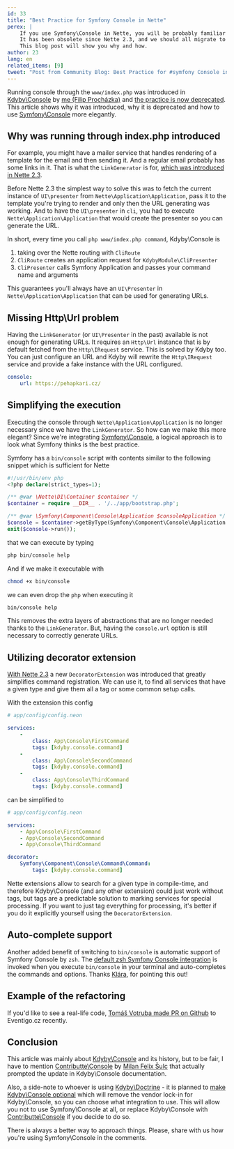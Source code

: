 ```yaml
---
id: 33
title: "Best Practice for Symfony Console in Nette"
perex: |
    If you use Symfony\Console in Nette, you will be probably familiar with `php index.php command` approach.
    It has been obsolete since Nette 2.3, and we should all migrate to its successor.
    This blog post will show you why and how.
author: 23
lang: en
related_items: [9]
tweet: "Post from Community Blog: Best Practice for #symfony Console in #nettefw"
---
```


Running console through the `www/index.php` was introduced in [Kdyby\Console](https://github.com/Kdyby/Console/) by [me (Filip Procházka)](https://filip-prochazka.com/) and [the practice is now deprecated](https://github.com/Kdyby/Console/commit/db9c3304f0998bc82724665d3b43d3b6e3eb40ce). This article shows why it was introduced, why it is deprecated and how to use [Symfony\Console](https://github.com/symfony/console) more elegantly.

## Why was running through index.php introduced

For example, you might have a mailer service that handles rendering of a template for the email and then sending it. And a regular email probably has some links in it. That is what the `LinkGenerator` is for, [which was introduced in Nette 2.3](https://github.com/nette/application/commit/e0305285cebc65426073061b261e084daef4933e).

Before Nette 2.3 the simplest way to solve this was to fetch the current instance of `UI\presenter` from `Nette\Application\Application`, pass it to the template you're trying to render and only then the URL generating was working. And to have the `UI\presenter` in `cli`, you had to execute `Nette\Application\Application` that would create the presenter so you can generate the URL.

In short, every time you call `php www/index.php command`, Kdyby\Console is

1. taking over the Nette routing with `CliRoute`
2. `CliRoute` creates an application request for `KdybyModule\CliPresenter`
3. `CliPresenter` calls Symfony Application and passes your command name and arguments

This guarantees you'll always have an `UI\Presenter` in `Nette\Application\Application` that can be used for generating URLs.

## Missing Http\Url problem

Having the `LinkGenerator` (or `UI\Presenter` in the past) available is not enough for generating URLs. It requires an `Http\Url` instance that is by default fetched from the `Http\IRequest` service. This is solved by Kdyby too. You can just configure an URL and Kdyby will rewrite the `Http\IRequest` service and provide a fake instance with the URL configured.

```yaml
console:
    url: https://pehapkari.cz/
```

## Simplifying the execution

Executing the console through `Nette\Application\Application` is no longer necessary since we have the `LinkGenerator`. So how can we make this more elegant? Since we're integrating [Symfony\Console](https://github.com/symfony/console), a logical approach is to look what Symfony thinks is the best practice.

Symfony has a `bin/console` script with contents similar to the following snippet which is sufficient for Nette

```php
#!/usr/bin/env php
<?php declare(strict_types=1);

/** @var \Nette\DI\Container $container */
$container = require __DIR__ . '/../app/bootstrap.php';

/** @var \Symfony\Component\Console\Application $consoleApplication */
$console = $container->getByType(Symfony\Component\Console\Application::class);
exit($console->run());
```

that we can execute by typing


```bash
php bin/console help
```

And if we make it executable with

```bash
chmod +x bin/console
```

we can even drop the `php` when executing it

```bash
bin/console help
```

This removes the extra layers of abstractions that are no longer needed thanks to the `LinkGenerator`. But, having the `console.url` option is still necessary to correctly generate URLs.

## Utilizing decorator extension

[With Nette 2.3](https://github.com/nette/di/commit/28fdac304b967ae43a90936069d94316ee2daca4) a new `DecoratorExtension` was introduced that greatly simplifies command registration. We can use it, to find all services that have a given type and give them all a tag or some common setup calls.

With the extension this config

```yaml
# app/config/config.neon

services:
    -
        class: App\Console\FirstCommand
        tags: [kdyby.console.command]
    -
        class: App\Console\SecondCommand
        tags: [kdyby.console.command]
    -
        class: App\Console\ThirdCommand
        tags: [kdyby.console.command]
```

can be simplified to

```yaml
# app/config/config.neon

services:
    - App\Console\FirstCommand
    - App\Console\SecondCommand
    - App\Console\ThirdCommand

decorator:
    Symfony\Component\Console\Command\Command:
        tags: [kdyby.console.command]
```

Nette extensions allow to search for a given type in compile-time, and therefore Kdyby\Console (and any other extension) could just work without tags, but tags are a predictable solution to marking services for special processing. If you want to just tag everything for processing, it's better if you do it explicitly yourself using the `DecoratorExtension`.

## Auto-complete support

Another added benefit of switching to `bin/console` is automatic support of Symfony Console by `zsh`. The [default zsh Symfony Console integration](https://github.com/robbyrussell/oh-my-zsh/blob/291e96dcd034750fbe7473482508c08833b168e3/plugins/symfony2/symfony2.plugin.zsh) is invoked when you execute `bin/console` in your terminal and auto-completes the commands and options. Thanks [Klára](https://twitter.com/kerlebac), for pointing this out!

## Example of the refactoring

If you'd like to see a real-life code, [Tomáš Votruba made PR on Github](https://github.com/eventigo/eventigo-web/pull/19/files) to Eventigo.cz recently.

## Conclusion

This article was mainly about [Kdyby\Console](https://github.com/Kdyby/Console/) and its history, but to be fair, I have to mention [Contributte\Console](https://github.com/contributte/console) by [Milan Felix Šulc](https://f3l1x.io) that actually prompted the update in Kdyby\Console documentation.

Also, a side-note to whoever is using [Kdyby\Doctrine](https://github.com/Kdyby/Doctrine) - it is planned to [make Kdyby\Console optional](https://github.com/Kdyby/Doctrine/issues/190) which will remove the vendor lock-in for Kdyby\Console, so you can choose what integration to use. This will allow you not to use Symfony\Console at all, or replace Kdyby\Console with [Contributte\Console](https://github.com/contributte/console) if you decide to do so.

There is always a better way to approach things. Please, share with us how you're using Symfony\Console in the comments.
